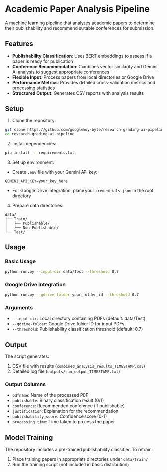 # Academic Paper Analysis Pipeline

A machine learning pipeline that analyzes academic papers to determine their publishability and recommend suitable conferences for submission.

## Features

- **Publishability Classification**: Uses BERT embeddings to assess if a paper is ready for publication
- **Conference Recommendation**: Combines vector similarity and Gemini AI analysis to suggest appropriate conferences
- **Flexible Input**: Process papers from local directories or Google Drive
- **Performance Metrics**: Provides detailed cross-validation metrics and processing statistics
- **Structured Output**: Generates CSV reports with analysis results

## Setup

1. Clone the repository:
```bash
git clone https://github.com/googleboy-byte/research-grading-ai-pipeline
cd research-grading-ai-pipeline
```

2. Install dependencies:
```bash
pip install -r requirements.txt
```

3. Set up environment:
- Create `.env` file with your Gemini API key:
```
GEMINI_API_KEY=your_key_here
```
- For Google Drive integration, place your `credentials.json` in the root directory

4. Prepare data directories:
```
data/
├── Train/
│   ├── Publishable/
│   └── Non-Publishable/
└── Test/
```

## Usage

### Basic Usage
```bash
python run.py --input-dir data/Test --threshold 0.7
```

### Google Drive Integration
```bash
python run.py --gdrive-folder your_folder_id --threshold 0.7
```

### Arguments
- `--input-dir`: Local directory containing PDFs (default: data/Test)
- `--gdrive-folder`: Google Drive folder ID for input PDFs
- `--threshold`: Publishability classification threshold (default: 0.7)

## Output

The script generates:
1. CSV file with results (`combined_analysis_results_TIMESTAMP.csv`)
2. Detailed log file (`outputs/run_output_TIMESTAMP.txt`)

### Output Columns
- `pdfname`: Name of the processed PDF
- `publishable`: Binary classification result (0/1)
- `conference`: Recommended conference (if publishable)
- `justification`: Explanation for the recommendation
- `publishability_score`: Confidence score (0-1)
- `processing_time`: Time taken to process the paper

## Model Training

The repository includes a pre-trained publishability classifier. To retrain:
1. Place training papers in appropriate directories under `data/Train/`
2. Run the training script (not included in basic distribution)
